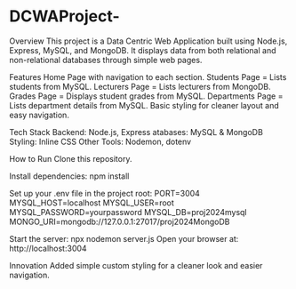 # DCWAProject-
Overview
This project is a Data Centric Web Application built using Node.js, Express, MySQL, and MongoDB.
It displays data from both relational and non-relational databases through simple web pages.


Features
Home Page with navigation to each section.
Students Page = Lists students from MySQL.
Lecturers Page = Lists lecturers from MongoDB.
Grades Page = Displays student grades from MySQL.
Departments Page = Lists department details from MySQL.
Basic styling for cleaner layout and easy navigation.


Tech Stack
Backend: Node.js, Express
atabases: MySQL & MongoDB
Styling: Inline CSS
Other Tools: Nodemon, dotenv


How to Run
Clone this repository.

Install dependencies:
npm install


Set up your .env file in the project root:
PORT=3004
MYSQL_HOST=localhost
MYSQL_USER=root
MYSQL_PASSWORD=yourpassword
MYSQL_DB=proj2024mysql
MONGO_URI=mongodb://127.0.0.1:27017/proj2024MongoDB

Start the server:
npx nodemon server.js
Open your browser at:
http://localhost:3004


Innovation
Added simple custom styling for a cleaner look and easier navigation.



